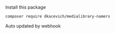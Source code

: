 Install this package

```bash
composer require dkacevich/medialibrary-namers
```

Auto updated by webhook
